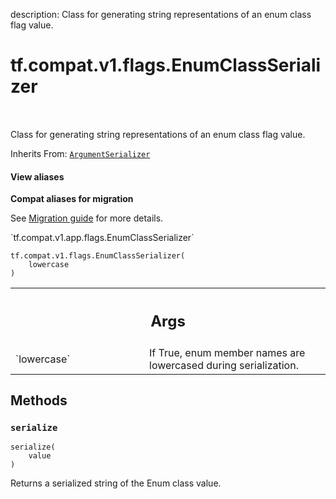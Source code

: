 description: Class for generating string representations of an enum class flag value.

<div itemscope itemtype="http://developers.google.com/ReferenceObject">
<meta itemprop="name" content="tf.compat.v1.flags.EnumClassSerializer" />
<meta itemprop="path" content="Stable" />
<meta itemprop="property" content="__init__"/>
<meta itemprop="property" content="serialize"/>
</div>

# tf.compat.v1.flags.EnumClassSerializer

<!-- Insert buttons and diff -->

<table class="tfo-notebook-buttons tfo-api nocontent" align="left">

</table>



Class for generating string representations of an enum class flag value.

Inherits From: [`ArgumentSerializer`](../../../../tf/compat/v1/flags/ArgumentSerializer.md)

<section class="expandable">
  <h4 class="showalways">View aliases</h4>
  <p>
<b>Compat aliases for migration</b>
<p>See
<a href="https://www.tensorflow.org/guide/migrate">Migration guide</a> for
more details.</p>
<p>`tf.compat.v1.app.flags.EnumClassSerializer`</p>
</p>
</section>

<pre class="devsite-click-to-copy prettyprint lang-py tfo-signature-link">
<code>tf.compat.v1.flags.EnumClassSerializer(
    lowercase
)
</code></pre>



<!-- Placeholder for "Used in" -->


<!-- Tabular view -->
 <table class="responsive fixed orange">
<colgroup><col width="214px"><col></colgroup>
<tr><th colspan="2"><h2 class="add-link">Args</h2></th></tr>

<tr>
<td>
`lowercase`
</td>
<td>
If True, enum member names are lowercased during serialization.
</td>
</tr>
</table>



## Methods

<h3 id="serialize"><code>serialize</code></h3>

<pre class="devsite-click-to-copy prettyprint lang-py tfo-signature-link">
<code>serialize(
    value
)
</code></pre>

Returns a serialized string of the Enum class value.





